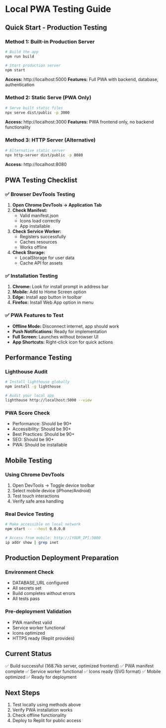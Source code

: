 # Local PWA Testing Guide

## Quick Start - Production Testing

### Method 1: Built-in Production Server
```bash
# Build the app
npm run build

# Start production server
npm start
```
**Access:** http://localhost:5000
**Features:** Full PWA with backend, database, authentication

### Method 2: Static Serve (PWA Only)
```bash
# Serve built static files
npx serve dist/public -p 3000
```
**Access:** http://localhost:3000
**Features:** PWA frontend only, no backend functionality

### Method 3: HTTP Server (Alternative)
```bash
# Alternative static server
npx http-server dist/public -p 8080
```
**Access:** http://localhost:8080

## PWA Testing Checklist

### ✅ Browser DevTools Testing
1. **Open Chrome DevTools → Application Tab**
2. **Check Manifest:**
   - Valid manifest.json
   - Icons load correctly
   - App installable
3. **Check Service Worker:**
   - Registers successfully
   - Caches resources
   - Works offline
4. **Check Storage:**
   - LocalStorage for user data
   - Cache API for assets

### ✅ Installation Testing
1. **Chrome:** Look for install prompt in address bar
2. **Mobile:** Add to Home Screen option
3. **Edge:** Install app button in toolbar
4. **Firefox:** Install Web App option in menu

### ✅ PWA Features to Test
- **Offline Mode:** Disconnect internet, app should work
- **Push Notifications:** Ready for implementation
- **Full Screen:** Launches without browser UI
- **App Shortcuts:** Right-click icon for quick actions

## Performance Testing

### Lighthouse Audit
```bash
# Install lighthouse globally
npm install -g lighthouse

# Audit your local app
lighthouse http://localhost:5000 --view
```

### PWA Score Check
- Performance: Should be 90+
- Accessibility: Should be 90+
- Best Practices: Should be 90+
- SEO: Should be 90+
- PWA: Should be installable

## Mobile Testing

### Using Chrome DevTools
1. Open DevTools → Toggle device toolbar
2. Select mobile device (iPhone/Android)
3. Test touch interactions
4. Verify safe area handling

### Real Device Testing
```bash
# Make accessible on local network
npm start -- --host 0.0.0.0

# Access from mobile: http://[YOUR_IP]:5000
ip addr show | grep inet
```

## Production Deployment Preparation

### Environment Check
- DATABASE_URL configured
- All secrets set
- Build completes without errors
- All tests pass

### Pre-deployment Validation
- PWA manifest valid
- Service worker functional
- Icons optimized
- HTTPS ready (Replit provides)

## Current Status
✅ Build successful (168.7kb server, optimized frontend)
✅ PWA manifest complete
✅ Service worker functional
✅ Icons ready (SVG format)
✅ Mobile optimized
✅ Ready for deployment

## Next Steps
1. Test locally using methods above
2. Verify PWA installation works
3. Check offline functionality
4. Deploy to Replit for public access